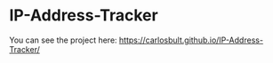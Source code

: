 # IP-Address-Tracker

You can see the project here: https://carlosbult.github.io/IP-Address-Tracker/
